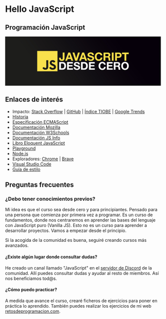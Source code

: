 # Hello JavaScript

## Programación JavaScript

![banner](./Images/header.jpg)

## Enlaces de interés

- Impacto: [Stack Overflow](https://survey.stackoverflow.co/2023/#most-popular-technologies-language) | [GitHub](https://github.blog/2023-11-08-the-state-of-open-source-and-ai/) | [Índice TIOBE](https://www.tiobe.com/tiobe-index/) | [Google Trends](https://trends.google.es/trends/explore?cat=5&date=today%205-y&q=%2Fm%2F02p97,%2Fm%2F05z1_,%2Fm%2F07sbkfb&hl=es)
- [Historia](https://es.wikipedia.org/wiki/JavaScript)
- [Especificación ECMAScript](https://tc39.es/ecma262/)
- [Documentación Mozilla](https://developer.mozilla.org/es/docs/Web/JavaScript)
- [Documentación W3Schools](https://www.w3schools.com/js/)
- [Documentación JS Info](https://es.javascript.info/)
- [Libro Eloquent JavaScript](https://eloquentjavascript.net/)
- [Playground](https://runjs.app/play)
- [Node.js](https://nodejs.org)
- Exploradores: [Chrome](https://www.google.com/intl/es_es/chrome/) | [Brave](https://brave.com/download/)
- [Visual Studio Code](https://code.visualstudio.com/)
- [Guía de estilo](https://google.github.io/styleguide/jsguide.html)

## Preguntas frecuentes

### ¿Debo tener conocimientos previos?

Mi idea es que el curso sea desde cero y para principiantes. Pensado para una persona que comienza por primera vez a programar. Es un curso de fundamentos, donde nos centraremos en aprender las bases del lenguaje con JavaScript puro (Vanilla JS). Esto no es un curso para aprender a desarrollar proyectos. Vamos a empezar desde el principio.

Si la acogida de la comunidad es buena, seguiré creando cursos más avanzados.

#### ¿Existe algún lugar donde consultar dudas?

He creado un canal llamado "JavaScript" en el [servidor de Discord](https://discord.gg/mouredev) de la comunidad. Allí puedes consultar dudas y ayudar al resto de miembros. Así nos beneficiamos tod@s.

#### ¿Cómo puedo practicar?

A medida que avance el curso, crearé ficheros de ejercicios para poner en práctica lo aprendido. También puedes realizar los ejercicios de mi web [retosdeprogramacion.com](https://retosdeprogramacion.com).
